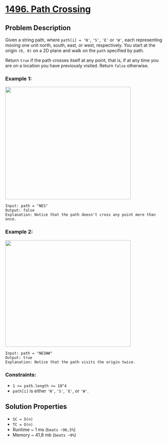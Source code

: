 # [1496. Path Crossing](https://leetcode.com/problems/path-crossing/description)

## Problem Description

Given a string path, where `path[i] = 'N'`, `'S'`, `'E'` or `'W'`, each representing moving one unit north, south, east, or west, respectively. You start at the origin `(0, 0)` on a 2D plane and walk on the `path` specified by path.

Return `true` if the path crosses itself at any point, that is, if at any time you are on a location you have previously visited. Return `false` otherwise.



### Example 1:

<img alt="" src="https://assets.leetcode.com/uploads/2020/06/10/screen-shot-2020-06-10-at-123929-pm.png" style="width: 400px; height: 358px;">

```
Input: path = "NES"
Output: false
Explanation: Notice that the path doesn't cross any point more than once.
```
### Example 2:
<img alt="" src="https://assets.leetcode.com/uploads/2020/06/10/screen-shot-2020-06-10-at-123843-pm.png" style="width: 400px; height: 339px;">

```
Input: path = "NESWW"
Output: true
Explanation: Notice that the path visits the origin twice.
```

### Constraints:

* `1 <= path.length <= 10^4`
* `path[i]` is either `'N'`, `'S'`, `'E'`, or `'W'`.


## Solution Properties

* `SC = O(n)`
* `TC = O(n)`
* Runtime ~ 1 ms (`beats ~96,5%`)
* Memory ~ 41,8 mb (`beats ~9%`)